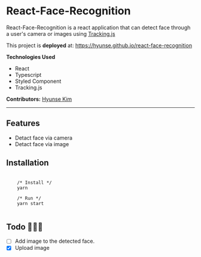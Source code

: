 # React-Face-Recognition

React-Face-Recognition is a react application that can detect face through a user's camera or images using [Tracking.js](https://trackingjs.com/)

This project is **deployed** at: https://hyunse.github.io/react-face-recognition

**Technologies Used**

- React
- Typescript
- Styled Component
- Tracking.js

**Contributors:** [Hyunse Kim](https://github.com/Hyunse)

---

## Features
- Detact face via camera
- Detact face via image

## Installation
<pre>
  <code>
    /* Install */
    yarn
    
    /* Run */
    yarn start
  </code>
</pre>

## Todo 🔨🔨🔨

- [ ] Add image to the detected face.
- [x] Upload image